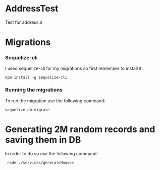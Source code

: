 # AddressTest
Test for address.ir

# Migrations
### Sequelize-cli
I used sequelize-cli for my migrations so first remember to install it:
```
npm install -g sequelize-cli
```
### Running the migrations
To run the migration use the following command:
```
sequelize db:migrate
```

# Generating 2M random records and saving them in DB
In order to do so use the following command:
```
 node ./services/generateHouses
 ```
 